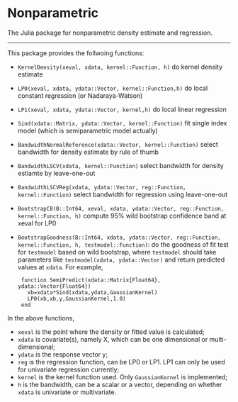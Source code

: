 # Nonparametric
The Julia package for nonparametric density estimate and regression.

-----------------------------------------

This package provides the follwoing functions:
 - `KernelDensity(xeval, xdata, kernel::Function, h)` do kernel density estimate
 - `LP0(xeval, xdata, ydata::Vector, kernel::Function,h)` do local constant regression (or Nadaraya-Watson)
 - `LP1(xeval, xdata, ydata::Vector, kernel,h)` do local linear regression
 - `Sind(xdata::Matrix, ydata::Vector, kernel::Function)` fit single index model (which is semiparametric model actually)
 - `BandwidthNormalReference(xdata::Vector, kernel::Function)` select bandwidth for density estimate by rule of thumb
 - `BandwidthLSCV(xdata, kernel::Function)` select bandwidth for density estiamte by leave-one-out
 - `BandwidthLSCVReg(xdata, ydata::Vector, reg::Function, kernel::Function)` select bandwidth for regression using leave-one-out
 - `BootstrapCB(B::Int64, xeval, xdata, ydata::Vector, reg::Function, kernel::Function, h)` compute 95% wild bootstrap confidence band at xeval for LP0 
 - `BootstrapGoodness(B::Int64, xdata, ydata::Vector, reg::Function, kernel::Function, h, testmodel::Function)`: do the goodness of fit test for `testmodel` based on wild bootstrap, where `testmodel` should take parameters like `testmodel(xdata, ydata::Vector)` and return predicted values at `xdata`. For example, 
  
        function SemiPredict(xdata::Matrix{Float64}, ydata::Vector{Float64})
          xb=xdata*Sind(xdata,ydata,GaussianKernel)
          LP0(xb,xb,y,GaussianKernel,1.0)
        end
  

In the above functions, 
 - `xeval` is the point where the density or fitted value is calculated; 
 - `xdata` is covariate(s), namely X, which can be one dimensional or multi-dimensional; 
 - `ydata` is the response vector y; 
 - `reg` is the regression function, can be LP0 or LP1. LP1 can only be used for univariate regression currently; 
 - `kernel` is the kernel function used. Only `GaussianKernel` is implemented; 
 - `h` is the bandwidth, can be a scalar or a vector, depending on whether `xdata` is univariate or multivariate.




